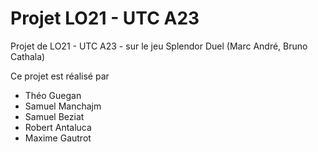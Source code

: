 # Projet LO21 - UTC A23
Projet de LO21 - UTC A23 - sur le jeu Splendor Duel (Marc André, Bruno Cathala)

Ce projet est réalisé par 
* Théo Guegan
* Samuel Manchajm
* Samuel Beziat
* Robert Antaluca
* Maxime Gautrot
